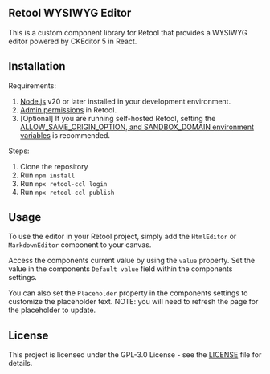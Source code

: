 ## Retool WYSIWYG Editor

This is a custom component library for Retool that provides a WYSIWYG editor powered by CKEditor 5 in React.

## Installation

Requirements:
1. [Node.js](https://nodejs.org/) v20 or later installed in your development environment.
2. [Admin permissions](https://docs.retool.com/org-users/concepts/permission-groups#default-permission-groups) in Retool.
3. \[Optional\] If you are running self-hosted Retool, setting the [ALLOW_SAME_ORIGIN_OPTION, and SANDBOX_DOMAIN environment variables](https://docs.retool.com/self-hosted/guides/origin-sandbox) is recommended.

Steps:
1. Clone the repository
2. Run `npm install`
3. Run `npx retool-ccl login`
4. Run `npx retool-ccl publish`

## Usage

To use the editor in your Retool project, simply add the `HtmlEditor` or `MarkdownEditor` component to your canvas.

Access the components current value by using the `value` property. Set the value in the components `Default value` field within the components settings.

You can also set the `Placeholder` property in the components settings to customize the placeholder text. NOTE: you will need to refresh the page for the placeholder to update.

## License

This project is licensed under the GPL-3.0 License - see the [LICENSE](LICENSE) file for details.